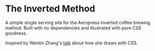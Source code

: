 # The Inverted Method

A simple single serving site for the Aeropress inverted coffee brewing method. Built with no dependencies and illustrated with pure CSS goodness.

Inspired by Wentin Zhang's [talk](https://www.youtube.com/watch?v=Y0_FMCji3iE) about how she draws with CSS.
